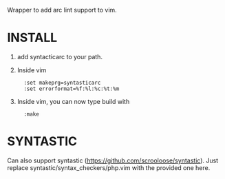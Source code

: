 Wrapper to add arc lint support to vim.

INSTALL
=======

1. add syntacticarc to your path.
2. Inside vim

         :set makeprg=syntasticarc
         :set errorformat=%f:%l:%c:%t:%m

3. Inside vim, you can now type build with

         :make

SYNTASTIC
=========

Can also support syntastic (https://github.com/scrooloose/syntastic).
Just replace syntastic/syntax_checkers/php.vim with the provided one here.
